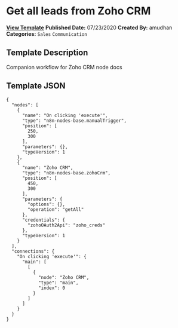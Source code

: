 # Get all leads from Zoho CRM

**[View Template](https://n8n.io/workflows/552-/)**  **Published Date:** 07/23/2020  **Created By:** amudhan  **Categories:** `Sales` `Communication`  

## Template Description

Companion workflow for Zoho CRM node docs



## Template JSON

```
{
  "nodes": [
    {
      "name": "On clicking 'execute'",
      "type": "n8n-nodes-base.manualTrigger",
      "position": [
        250,
        300
      ],
      "parameters": {},
      "typeVersion": 1
    },
    {
      "name": "Zoho CRM",
      "type": "n8n-nodes-base.zohoCrm",
      "position": [
        450,
        300
      ],
      "parameters": {
        "options": {},
        "operation": "getAll"
      },
      "credentials": {
        "zohoOAuth2Api": "zoho_creds"
      },
      "typeVersion": 1
    }
  ],
  "connections": {
    "On clicking 'execute'": {
      "main": [
        [
          {
            "node": "Zoho CRM",
            "type": "main",
            "index": 0
          }
        ]
      ]
    }
  }
}
```
